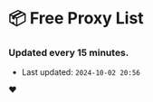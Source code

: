 # :package: Free Proxy List
### Updated every 15 minutes.

- Last updated: `2024-10-02 20:56`

:heart:
